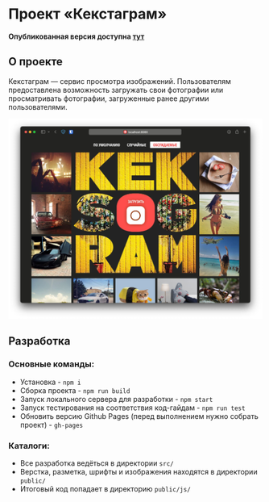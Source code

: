 # Проект «Кекстаграм»

**Опубликованная версия доступна [тут](https://dreadwood.github.io/kekstagram/)**

## О проекте

Кекстаграм — сервис просмотра изображений. Пользователям предоставлена возможность загружать свои фотографии или просматривать фотографии, загруженные ранее другими пользователями.

![Главный экран](public/img/main-screen.jpg)

## Разработка

### Основные команды:

* Установка - `npm i`
* Сборка проекта - `npm run build`
* Запуск локального сервера для разработки - `npm start`
* Запуск тестирования на соответствия код-гайдам - `npm run test`
* Обновить версию Github Pages (перед выполнением нужно собрать проект) - `gh-pages`

### Каталоги:

* Все разработка ведёться в директории `src/`
* Верстка, разметка, шрифты и изображения находятся в директории `public/`
* Итоговый код попадает в директорию `public/js/`
